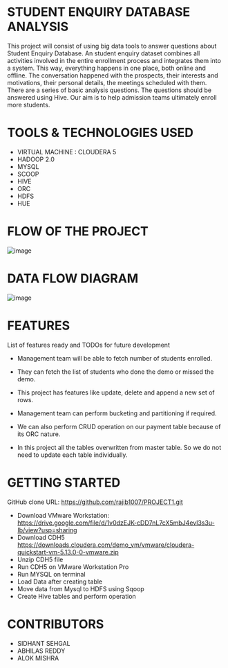 # STUDENT ENQUIRY DATABASE ANALYSIS

This project will consist of using big data tools to answer questions about Student Enquiry Database. An student enquiry dataset combines all activities involved in the entire enrollment process and integrates them into a system. This way, everything happens in one place, both online and offline. The conversation happened with the prospects, their interests and motivations, their personal details, the meetings scheduled with them. There are a series of basic analysis questions. The questions should be answered using Hive.
Our aim is to help admission teams ultimately enroll more students. 



# TOOLS & TECHNOLOGIES USED

* VIRTUAL MACHINE : CLOUDERA 5
* HADOOP 2.0
* MYSQL
* SCOOP
* HIVE
* ORC
* HDFS
* HUE

# FLOW OF THE PROJECT

![image](https://user-images.githubusercontent.com/63140467/133884068-e7750f66-c784-4ba4-8625-f6c09846d522.png)

# DATA FLOW DIAGRAM 

![image](https://user-images.githubusercontent.com/63140467/133884059-fde2f14f-3649-4b23-bff8-211bc1d8d769.png)

# FEATURES
List of features ready and TODOs for future development

* Management team will be able to fetch number of students enrolled.

* They can fetch the list of students who done the demo or  missed the demo.

* This project has features like update, delete and append a new set of rows.

* Management team can perform bucketing and partitioning if required.

* We can also perform CRUD operation on our payment table because of its ORC nature.

* In this project all the tables overwritten from  master table. So we do not need to update each table individually.

# GETTING STARTED

GitHub clone URL: https://github.com/rajib1007/PROJECT1.git

* Download VMware Workstation:  https://drive.google.com/file/d/1v0dzEJK-cDD7nL7cX5mbJ4evl3s3u-Ib/view?usp=sharing
* Download CDH5 https://downloads.cloudera.com/demo_vm/vmware/cloudera-quickstart-vm-5.13.0-0-vmware.zip
* Unzip CDH5 file
* Run CDH5 on VMware Workstation Pro
* Run MYSQL on terminal
* Load Data after creating table
* Move data from Mysql to HDFS using Sqoop
* Create Hive tables and perform operation

# CONTRIBUTORS
* SIDHANT SEHGAL
* ABHILAS REDDY
* ALOK MISHRA
